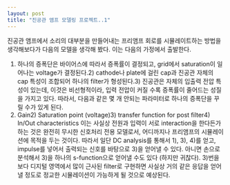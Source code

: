 ```yaml
---
layout: post
title: "진공관 앰프 모델링 프로젝트..1"
---
```


진공관 앰프에서 소리의 대부분을 만들어내는 프리앰프 회로를 시뮬레이트하는 방법을 생각해보다가 다음의 모델을 생각해 봤다. 이는 다음의 가정에서 출발한다.
1) 하나의 증폭단은 바이어스에 따라서 증폭률이 결정되고, grid에서 saturation이 일어나는 voltage가 결정된다.2) cathode나 plate에 걸린 cap과 진공관 자체의 cap 특성이 조합되어 하나의 filter가 형성된다.3) 진공관은 자체의 입출력 전압 특성이 있는데, 이것은 비선형적이라, 입력 전압이 커질 수록 증폭률이 줄어드는 성질을 가지고 있다.
따라서, 다음과 같은 몇 개 안되는 파라미터로 하나의 증폭단을 꾸릴 수가 있게 된다.
1) Gain2) Saturation point (voltage)3) transfer function for post filter4) In/Out characteristics
이는 사실상 전원과 입력이 서로 interaction을 한다든가 하는 것은 완전히 무시한 신호처리 전용 모델로서, 어디까지나 프리앰프의 시뮬레이션에 목적을 두는 것이다.
따라서 일단 DC analysis를 통해서 1), 3), 4)를 얻고, impulse를 넣어서 출력되는 신호를 바탕으로 3)을 얻어낼 수 있다. 아니면 손으로 분석해서 3)을 하나의 s-function으로 얻어낼 수도 있다 (하지만 귀찮다).
3)번을 보다 디지털 영역에서 많이 근사된 filter로 구현하면 사실상 거의 같은 응답을 얻어낼 정도로 정교한 시뮬레이션이 가능하게 될 것으로 예상된다.
 

